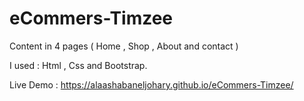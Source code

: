 # eCommers-Timzee
Content in 4 pages ( Home , Shop , About and contact )

I used : Html , Css and Bootstrap.

Live Demo : https://alaashabaneljohary.github.io/eCommers-Timzee/
